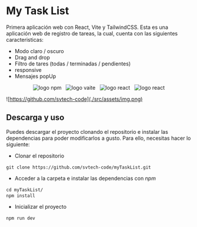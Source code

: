 # My Task List

Primera aplicación web con React, Vite y TailwindCSS.
Esta es una aplicación web de registro de tareas, la cual, cuenta con las siguientes caracteristicas:
- Modo claro / oscuro
- Drag and drop
- Filtro de tares (todas / terminadas / pendientes)
- responsive
- Mensajes popUp


<p align="center">
    <img src="https://img.shields.io/badge/npm-CB3837.svg?logo=npm&logoColor=white" alt="logo npm">
  &nbsp;
    <img src="https://img.shields.io/badge/vite-%23646CFF?logo=vite&logoColor=%23FFD62E" alt="logo vaite">
  &nbsp;
    <img src="https://img.shields.io/badge/React-222222.svg?logo=React&logoColor=61DAFB" alt="logo react">
  &nbsp;
    <img src="https://img.shields.io/badge/tailwindcss-%2338B2AC.svg?logo=tailwind-css&logoColor=white" alt="logo react">
</p>

![https://github.com/svtech-code](./src/assets/img.png)

## Descarga y uso
Puedes descargar el proyecto clonando el repositorio e instalar las dependencias para poder modificarlos a gusto. Para ello, necesitas hacer lo siguiente:
- Clonar el repositorio
```
git clone https://github.com/svtech-code/myTaskList.git
```

- Acceder a la carpeta e instalar las dependencias con *npm*
```
cd myTaskList/
npm install
```

- Inicializar el proyecto
```
npm run dev
```


